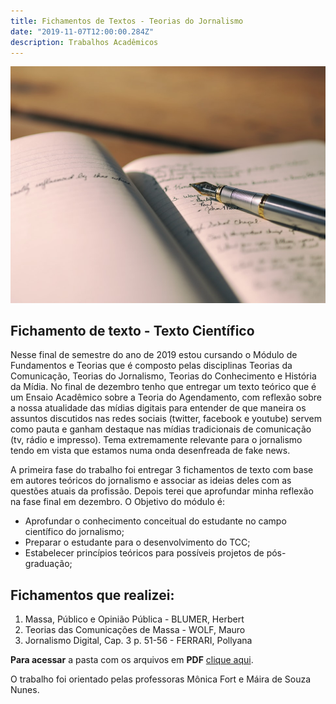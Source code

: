 ```yaml
---
title: Fichamentos de Textos - Teorias do Jornalismo
date: "2019-11-07T12:00:00.284Z"
description: Trabalhos Acadêmicos
---
```


![Produção textual](./producao-textual.jpg)

## Fichamento de texto - Texto Científico

Nesse final de semestre do ano de 2019 estou cursando o Módulo de Fundamentos e Teorias que é composto pelas disciplinas Teorias da Comunicação, Teorias do Jornalismo, Teorias do Conhecimento e História da Mídia. No final de dezembro tenho que entregar um texto teórico que é um Ensaio Acadêmico sobre a Teoria do Agendamento, com reflexão sobre a nossa atualidade das mídias digitais para entender de que maneira os assuntos discutidos nas redes sociais (twitter, facebook e youtube) servem como pauta e ganham destaque nas mídias tradicionais de comunicação (tv, rádio e impresso). Tema extremamente relevante para o jornalismo tendo em vista que estamos numa onda desenfreada de fake news.

A primeira fase do trabalho foi entregar 3 fichamentos de texto com base em autores teóricos do jornalismo e associar as ideias deles com as questões atuais da profissão. Depois terei que aprofundar minha reflexão na fase final em dezembro. O Objetivo do módulo é:

- Aprofundar o conhecimento conceitual do estudante no campo científico do jornalismo;
- Preparar o estudante para o desenvolvimento do TCC;
- Estabelecer princípios teóricos para possíveis projetos de pós-graduação;

## Fichamentos que realizei:

1. Massa, Público e Opinião Pública - BLUMER, Herbert
2. Teorias das Comunicações de Massa - WOLF, Mauro
3. Jornalismo Digital, Cap. 3 p. 51-56 - FERRARI, Pollyana

**Para acessar** a pasta com os arquivos em **PDF** [clique aqui](https://drive.google.com/drive/u/1/folders/1rsB334yZPXFrM4V3_frkDxt_-HpmzldL).

O trabalho foi orientado pelas professoras Mônica Fort e Máira de Souza Nunes.
